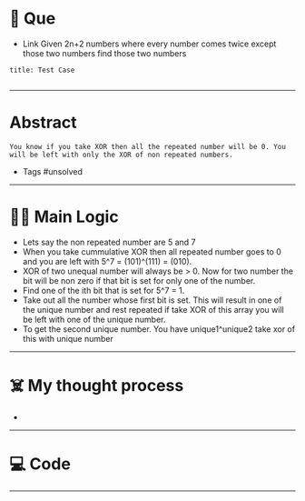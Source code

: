 # 🧩 Que
- Link
Given 2n+2 numbers where every number comes twice except those two numbers find those two numbers
```ad-question
title: Test Case


```

---
# Abstract
```ad-abstract
You know if you take XOR then all the repeated number will be 0. You will be left with only the XOR of non repeated numbers.
```

- Tags #unsolved 
--- 
# 🕵️‍♂️ Main Logic
- Lets say the non repeated number are 5 and 7
- When you take cummulative XOR then all repeated number goes to 0 and you are left with 5^7 = (101)^(111) = (010). 
- XOR of two unequal number will always be > 0. Now for two number the bit will be non zero if that bit is set for only one of the number.
- Find one of the ith bit that is set for 5^7 = 1.
- Take out all the number whose first bit is set. This will result in one of the unique number and rest repeated if take XOR of this array you will be left with one of the unique number.
- To get the second unique number. You have unique1^unique2 take xor of this with unique number

---
# ☠️ My thought process
- 
---

# 💻 Code

---

